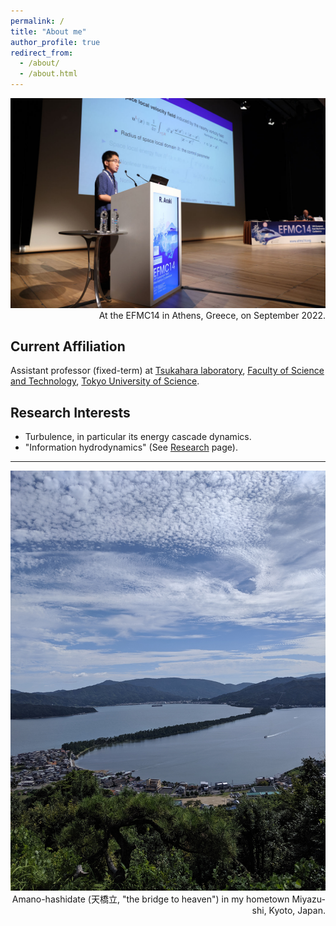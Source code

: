 ```yaml
---
permalink: /
title: "About me"
author_profile: true
redirect_from:
  - /about/
  - /about.html
---
```


<div style="text-align:center">
<img src='/images/202209_EFMC14.JPG' width="700">
</div>

<div style="text-align:right;">
At the EFMC14 in Athens, Greece, on September 2022.
</div>

## Current Affiliation

Assistant professor (fixed-term) at [Tsukahara laboratory](https://www.rs.tus.ac.jp/~t2lab/index.html), [Faculty of Science and Technology](https://dept.tus.ac.jp/st/), [Tokyo University of Science](https://www.tus.ac.jp/en/).

## Research Interests

- Turbulence, in particular its energy cascade dynamics.
- "Information hydrodynamics" (See [Research](https://ryo-araki.github.io/research) page).

---

<div style="text-align: center;">
<img src='/images/Amanohashidate.jpg' width="600">
</div>

<div style="text-align: right;">
Amano-hashidate (天橋立, "the bridge to heaven") in my hometown Miyazu-shi, Kyoto, Japan.
</div>
